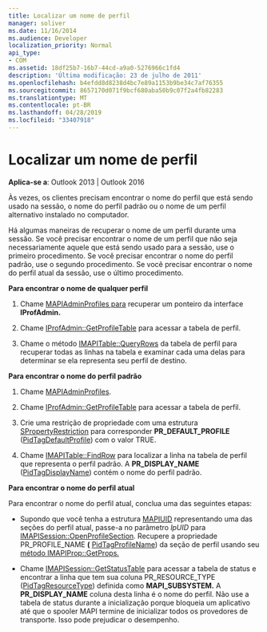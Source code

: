```yaml
---
title: Localizar um nome de perfil
manager: soliver
ms.date: 11/16/2014
ms.audience: Developer
localization_priority: Normal
api_type:
- COM
ms.assetid: 18df25b7-16b7-44cd-a9a0-5276966c1fd4
description: 'Última modificação: 23 de julho de 2011'
ms.openlocfilehash: b4efdd8d8238d4bc7e89a1153b9be34c7af76355
ms.sourcegitcommit: 8657170d071f9bcf680aba50b9c07f2a4fb82283
ms.translationtype: MT
ms.contentlocale: pt-BR
ms.lasthandoff: 04/28/2019
ms.locfileid: "33407918"
---
```

# <a name="finding-a-profile-name"></a>Localizar um nome de perfil

  
  
**Aplica-se a**: Outlook 2013 | Outlook 2016 
  
Às vezes, os clientes precisam encontrar o nome do perfil que está sendo usado na sessão, o nome do perfil padrão ou o nome de um perfil alternativo instalado no computador.
  
Há algumas maneiras de recuperar o nome de um perfil durante uma sessão. Se você precisar encontrar o nome de um perfil que não seja necessariamente aquele que está sendo usado para a sessão, use o primeiro procedimento. Se você precisar encontrar o nome do perfil padrão, use o segundo procedimento. Se você precisar encontrar o nome do perfil atual da sessão, use o último procedimento. 
  
 **Para encontrar o nome de qualquer perfil**
  
1. Chame [MAPIAdminProfiles para](mapiadminprofiles.md) recuperar um ponteiro da interface **IProfAdmin.** 
    
2. Chame [IProfAdmin::GetProfileTable](iprofadmin-getprofiletable.md) para acessar a tabela de perfil. 
    
3. Chame o método [IMAPITable::QueryRows](imapitable-queryrows.md) da tabela de perfil para recuperar todas as linhas na tabela e examinar cada uma delas para determinar se ela representa seu perfil de destino. 
    
 **Para encontrar o nome do perfil padrão**
  
1. Chame [MAPIAdminProfiles](mapiadminprofiles.md).
    
2. Chame [IProfAdmin::GetProfileTable](iprofadmin-getprofiletable.md) para acessar a tabela de perfil. 
    
3. Crie uma restrição de propriedade com uma estrutura [SPropertyRestriction](spropertyrestriction.md) para corresponder **PR_DEFAULT_PROFILE** ([PidTagDefaultProfile](pidtagdefaultprofile-canonical-property.md)) com o valor TRUE.
    
4. Chame [IMAPITable::FindRow](imapitable-findrow.md) para localizar a linha na tabela de perfil que representa o perfil padrão. A **PR_DISPLAY_NAME** ([PidTagDisplayName](pidtagdisplayname-canonical-property.md)) contém o nome do perfil padrão.
    
 **Para encontrar o nome do perfil atual**
  
Para encontrar o nome do perfil atual, conclua uma das seguintes etapas:
  
- Supondo que você tenha a estrutura [MAPIUID](mapiuid.md) representando uma das seções do perfil atual, passe-a no parâmetro  _lpUID_ para [IMAPISession::OpenProfileSection](imapisession-openprofilesection.md). Recupere a propriedade PR_PROFILE_NAME **(** [PidTagProfileName](pidtagprofilename-canonical-property.md)) da seção de perfil usando seu [método IMAPIProp::GetProps.](imapiprop-getprops.md) 
    
- Chame [IMAPISession::GetStatusTable](imapisession-getstatustable.md) para acessar a tabela de status e encontrar a linha que tem sua coluna PR_RESOURCE_TYPE ([PidTagResourceType](pidtagresourcetype-canonical-property.md)) definida como **MAPI_SUBSYSTEM.** A **PR_DISPLAY_NAME** coluna desta linha é o nome do perfil. Não use a tabela de status durante a inicialização porque bloqueia um aplicativo até que o spooler MAPI termine de inicializar todos os provedores de transporte. Isso pode prejudicar o desempenho. 
    

